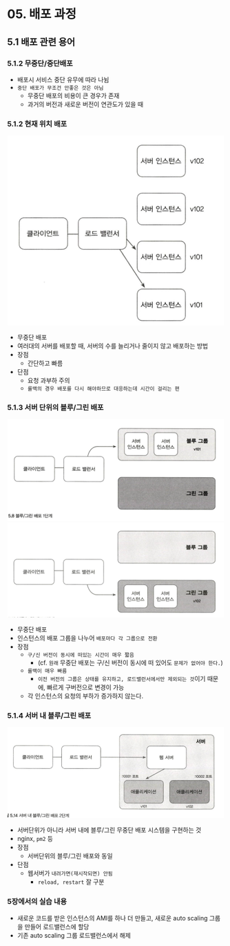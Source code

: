 # 05. 배포 과정

## 5.1 배포 관련 용어

### 5.1.2 무중단/중단배포

- 배포시 서비스 중단 유무에 따라 나뉨
- `중단 배포가 무조건 안좋은 것은 아님`
  - 무중단 배포의 비용이 큰 경우가 존재
  - 과거의 버전과 새로운 버전이 연관도가 있을 때

### 5.1.2 현재 위치 배포

  ![in-place](/resources/in-place.png)

- 무중단 배포
- 여러대의 서버를 배포할 때, 서버의 수를 늘리거나 줄이지 않고 배포하는 방법
- 장점
  - 간단하고 빠름
- 단점
  - 요청 과부하 주의
  - `롤백의 경우 배포를 다시 해야하므로 대응하는데 시간이 걸리는 편`

### 5.1.3 서버 단위의 블루/그린 배포

  ![bg-1](/resources/bg-1.png)
  ![bg-2](/resources/bg-2.png)

- 무중단 배포
- 인스턴스의 배포 그룹을 나누어 `배포마다 각 그룹으로 전환`
- 장점
  - `구/신 버전이 동시에 떠있는 시간이 매우 짧음`
    - (cf. `원래` 무중단 배포는 구/신 버전이 동시에 떠 있어도 `문제가 없어야 한다.`)
  - `롤백이 매우 빠름`
    - `이전 버전의 그룹은 상태를 유지하고, 로드밸런서에서만 제외되는 것`이기 때문에, 빠르게 구버전으로 변경이 가능
  - 각 인스턴스의 요청의 부하가 증가하지 않는다.

### 5.1.4 서버 내 블루/그린 배포

  ![server-bg](/resources/server-bg.png)

- 서버단위가 아니라 서버 내에 블루/그린 무중단 배포 시스템을 구현하는 것
- nginx, `pm2` 등
- 장점
  - 서버단위의 블루/그린 배포와 동일
- 단점
  - 웹서버가 `내려가면(재시작되면) 안됨`
    - `reload, restart` 잘 구분

### 5장에서의 실습 내용

- 새로운 코드를 받은 인스턴스의 AMI를 하나 더 만들고, 새로운 auto scaling 그룹을 만들어 로드밸런스에 할당
- 기존 auto scaling 그룹 로드밸런스에서 해제